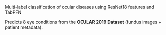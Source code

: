 Multi-label classification of ocular diseases using ResNet18 features and TabPFN

Predicts 8 eye conditions from the **OCULAR 2019 Dataset** (fundus images + patient metadata).  

